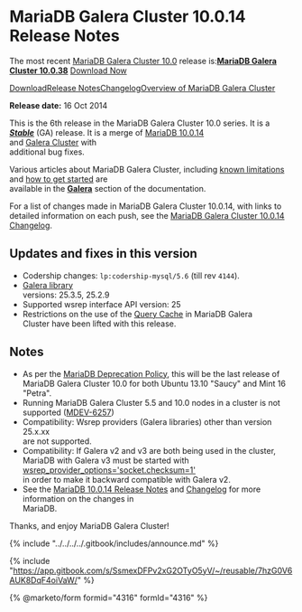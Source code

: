 # MariaDB Galera Cluster 10.0.14 Release Notes

The most recent [MariaDB Galera Cluster 10.0](https://github.com/mariadb-corporation/docs-release-notes/blob/test/kb/en/galera/README.md) release is:[**MariaDB Galera Cluster 10.0.38**](mariadb-galera-cluster-10038-release-notes.md) [Download Now](https://downloads.mariadb.org/mariadb-galera/10.0.38)

[Download](https://downloads.mariadb.org/mariadb-galera/10.0.14)[Release Notes](mariadb-galera-cluster-10014-release-notes.md)[Changelog](../mariadb-galera-100-changelogs/mariadb-galera-cluster-10014-changelog.md)[Overview of MariaDB Galera Cluster](https://github.com/mariadb-corporation/docs-release-notes/blob/test/kb/en/what-is-mariadb-galera-cluster/README.md)

**Release date:** 16 Oct 2014

This is the 6th release in the MariaDB Galera Cluster 10.0 series. It is a [_**Stable**_](../../../about/release-criteria.md) (GA) release. It is a merge of [MariaDB 10.0.14](../../release-notes-mariadb-10-0-series/mariadb-10014-release-notes.md)\
and [Galera Cluster](https://codership.com/content/using-galera-cluster) with\
additional bug fixes.

Various articles about MariaDB Galera Cluster, including [known limitations](https://app.gitbook.com/s/3VYeeVGUV4AMqrA3zwy7/reference/mariadb-galera-cluster-known-limitations) and [how to get started](https://app.gitbook.com/s/3VYeeVGUV4AMqrA3zwy7/galera-management/installation-and-deployment/getting-started-with-mariadb-galera-cluster) are\
available in the [**Galera**](https://github.com/mariadb-corporation/docs-release-notes/blob/test/kb/en/galera/README.md) section of the documentation.

For a list of changes made in MariaDB Galera Cluster 10.0.14, with links to\
detailed information on each push, see the [MariaDB Galera Cluster 10.0.14 Changelog](../mariadb-galera-100-changelogs/mariadb-galera-cluster-10014-changelog.md).

## Updates and fixes in this version

* Codership changes: `lp:codership-mysql/5.6` (till rev `4144`).
* [Galera library](https://codership.com/content/using-galera-cluster)\
  versions: 25.3.5, 25.2.9
* Supported wsrep interface API version: 25
* Restrictions on the use of the [Query Cache](https://app.gitbook.com/s/SsmexDFPv2xG2OTyO5yV/ha-and-performance/optimization-and-tuning/buffers-caches-and-threads/query-cache) in MariaDB Galera\
  Cluster have been lifted with this release.

## Notes

* As per the [MariaDB Deprecation Policy](../../../about/platform-deprecation-policy.md), this will be the last release of MariaDB Galera Cluster 10.0 for both Ubuntu 13.10 "Saucy" and Mint 16 "Petra".
* Running MariaDB Galera Cluster 5.5 and 10.0 nodes in a cluster is not\
  supported ([MDEV-6257](https://jira.mariadb.org/browse/MDEV-6257))
* Compatibility: Wsrep providers (Galera libraries) other than version 25.x.xx\
  are not supported.
* Compatibility: If Galera v2 and v3 are both being used in the cluster,\
  MariaDB with Galera v3 must be started with [wsrep\_provider\_options='socket.checksum=1'](https://app.gitbook.com/s/3VYeeVGUV4AMqrA3zwy7/reference/wsrep-variable-details/wsrep_provider_options#socketchecksum)\
  in order to make it backward compatible with Galera v2.
* See the [MariaDB 10.0.14 Release Notes](../../release-notes-mariadb-10-0-series/mariadb-10014-release-notes.md) and [Changelog](../../../changelogs/changelogs-mariadb-100-series/mariadb-10014-changelog.md) for more information on the changes in\
  MariaDB.

Thanks, and enjoy MariaDB Galera Cluster!

{% include "../../../../.gitbook/includes/announce.md" %}

{% include "https://app.gitbook.com/s/SsmexDFPv2xG2OTyO5yV/~/reusable/7hzG0V6AUK8DqF4oiVaW/" %}

{% @marketo/form formid="4316" formId="4316" %}
